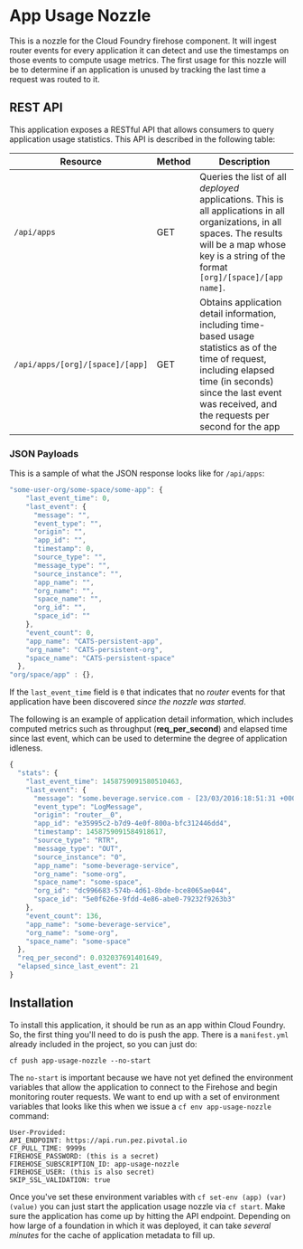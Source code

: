 # App Usage Nozzle

This is a nozzle for the Cloud Foundry firehose component. It will ingest router events for every application it can detect and use the timestamps on those events to compute usage metrics. The first usage for this nozzle will be to determine if an application is unused by tracking the last time a request was routed to it.

## REST API
This application exposes a RESTful API that allows consumers to query application usage statistics. This API is described in the following table:

| Resource        | Method           | Description  |
| --- | --- | --- |
| `/api/apps` | GET | Queries the list of all _deployed_ applications. This is all applications in all organizations, in all spaces. The results will be a map whose key is a string of the format `[org]/[space]/[app name]`. |
| `/api/apps/[org]/[space]/[app]` | GET | Obtains application detail information, including time-based usage statistics as of the time of request, including elapsed time (in seconds) since the last event was received, and the requests per second for the app |

### JSON Payloads
This is a sample of what the JSON response looks like for `/api/apps`:

```javascript
"some-user-org/some-space/some-app": {
    "last_event_time": 0,
    "last_event": {
      "message": "",
      "event_type": "",
      "origin": "",
      "app_id": "",
      "timestamp": 0,
      "source_type": "",
      "message_type": "",
      "source_instance": "",
      "app_name": "",
      "org_name": "",
      "space_name": "",
      "org_id": "",
      "space_id": ""
    },
    "event_count": 0,
    "app_name": "CATS-persistent-app",
    "org_name": "CATS-persistent-org",
    "space_name": "CATS-persistent-space"
  },
"org/space/app" : {},
```

If the `last_event_time` field is `0` that indicates that no _router_ events for that application have been discovered _since the nozzle was started_.

The following is an example of application detail information, which includes computed metrics such as throughput (**req_per_second**) and elapsed time since last event, which can be used to determine the degree of application idleness.

```javascript
{
  "stats": {
    "last_event_time": 1458759091580510463,
    "last_event": {
      "message": "some.beverage.service.com - [23/03/2016:18:51:31 +0000] \"GET /beverages HTTP/1.1\" 200 0 122 \"-\" \"-\" 192.168.8.1:58827 x_forwarded_for:\"192.168.11.231\" x_forwarded_proto:\"http\" vcap_request_id:1cda921d-f528-41a2-724a-6b1aa1e4b350 response_time:0.004863968 app_id:e35995c2-b7d9-4e0f-800a-bfc312446dd4\n",
      "event_type": "LogMessage",
      "origin": "router__0",
      "app_id": "e35995c2-b7d9-4e0f-800a-bfc312446dd4",
      "timestamp": 1458759091584918617,
      "source_type": "RTR",
      "message_type": "OUT",
      "source_instance": "0",
      "app_name": "some-beverage-service",
      "org_name": "some-org",
      "space_name": "some-space",
      "org_id": "dc996683-574b-4d61-8bde-bce8065ae044",
      "space_id": "5e0f626e-9fdd-4e86-abe0-79232f9263b3"
    },
    "event_count": 136,
    "app_name": "some-beverage-service",
    "org_name": "some-org",
    "space_name": "some-space"
  },
  "req_per_second": 0.032037691401649,
  "elapsed_since_last_event": 21
}
```

## Installation
To install this application, it should be run as an app within Cloud Foundry. So, the first thing you'll need to do is push the app. There is a `manifest.yml` already included in the project, so you can just do:

```
cf push app-usage-nozzle --no-start
```

The `no-start` is important because we have not yet defined the environment variables that allow the application to connect to the Firehose and begin monitoring router requests. We want to end up with a set of environment variables that looks like this when we issue a `cf env app-usage-nozzle` command:

```
User-Provided:
API_ENDPOINT: https://api.run.pez.pivotal.io
CF_PULL_TIME: 9999s
FIREHOSE_PASSWORD: (this is a secret)
FIREHOSE_SUBSCRIPTION_ID: app-usage-nozzle
FIREHOSE_USER: (this is also secret)
SKIP_SSL_VALIDATION: true
```
Once you've set these environment variables with `cf set-env (app) (var) (value)` you can just start the application usage nozzle via `cf start`. Make sure the application has come up by hitting the API endpoint. Depending on how large of a foundation in which it was deployed, it can take _several minutes_ for the cache of application metadata to fill up.

